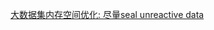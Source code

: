 [大数据集内存空间优化: 尽量seal unreactive data](https://github.com/vuejs/vue/issues/4384#issuecomment-265776921)
